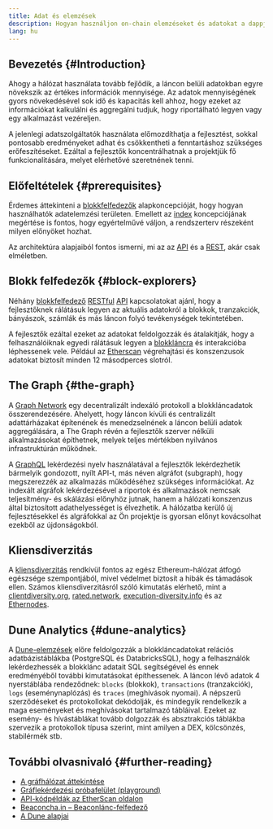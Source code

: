 ```yaml
---
title: Adat és elemzések
description: Hogyan használjon on-chain elemzéseket és adatokat a dappjában
lang: hu
---
```


## Bevezetés \{#Introduction}

Ahogy a hálózat használata tovább fejlődik, a láncon belüli adatokban egyre növekszik az értékes információk mennyisége. Az adatok mennyiségének gyors növekedésével sok idő és kapacitás kell ahhoz, hogy ezeket az információkat kalkulálni és aggregálni tudjuk, hogy riportálható legyen vagy egy alkalmazást vezéreljen.

A jelenlegi adatszolgáltatók használata előmozdíthatja a fejlesztést, sokkal pontosabb eredményeket adhat és csökkentheti a fenntartáshoz szükséges erőfeszítéseket. Ezáltal a fejlesztők koncentrálhatnak a projektjük fő funkcionalitására, melyet elérhetővé szeretnének tenni.

## Előfeltételek \{#prerequisites}

Érdemes áttekinteni a [blokkfelfedezők](/developers/docs/data-and-analytics/block-explorers/) alapkoncepcióját, hogy hogyan használhatók adatelemzési területen. Emellett az [index](/glossary/#index) koncepciójának megértése is fontos, hogy egyértelművé váljon, a rendszerterv részeként milyen előnyöket hozhat.

Az architektúra alapjaiból fontos ismerni, mi az az [API](https://www.wikipedia.org/wiki/API) és a [REST](https://www.wikipedia.org/wiki/Representational_state_transfer), akár csak elméletben.

## Blokk felfedezők \{#block-explorers}

Néhány [blokkfelfedező](/developers/docs/data-and-analytics/block-explorers/) [RESTful](https://www.wikipedia.org/wiki/Representational_state_transfer) [API](https://www.wikipedia.org/wiki/API) kapcsolatokat ajánl, hogy a fejlesztőknek rálátásuk legyen az aktuális adatokról a blokkok, tranzakciók, bányászok, számlák és más láncon folyó tevékenységek tekintetében.

A fejlesztők ezáltal ezeket az adatokat feldolgozzák és átalakítják, hogy a felhasználóiknak egyedi rálátásuk legyen a [blokkláncra](/glossary/#blockchain) és interakcióba léphessenek vele. Például az [Etherscan](https://etherscan.io) végrehajtási és konszenzusok adatokat biztosít minden 12 másodperces slotról.

## The Graph \{#the-graph}

A [Graph Network](https://thegraph.com/) egy decentralizált indexáló protokoll a blokkláncadatok összerendezésére. Ahelyett, hogy láncon kívüli és centralizált adattárházakat építenének és menedzselnének a láncon belüli adatok aggregálására, a The Graph révén a fejlesztők szerver nélküli alkalmazásokat építhetnek, melyek teljes mértékben nyilvános infrastruktúrán működnek.

A [GraphQL](https://graphql.org/) lekérdezési nyelv használatával a fejlesztők lekérdezhetik bármelyik gondozott, nyílt API-t, más néven algráfot (subgraph), hogy megszerezzék az alkalmazás működéséhez szükséges információkat. Az indexált algráfok lekérdezésével a riportok és alkalmazások nemcsak teljesítmény- és skálázási előnyhöz jutnak, hanem a hálózati konszenzus által biztosított adathelyességet is élvezhetik. A hálózatba kerülő új fejlesztésekkel és algráfokkal az Ön projektje is gyorsan előnyt kovácsolhat ezekből az újdonságokból.

## Kliensdiverzitás

A [kliensdiverzitás](/developers/docs/nodes-and-clients/client-diversity/) rendkívül fontos az egész Ethereum-hálózat átfogó egészsége szempontjából, mivel védelmet biztosít a hibák és támadások ellen. Számos kliensdiverzitásról szóló kimutatás elérhető, mint a [clientdiversity.org](https://clientdiversity.org/), [rated.network](https://www.rated.network), [execution-diversity.info](https://execution-diversity.info/) és az [Ethernodes](https://ethernodes.org/).

## Dune Analytics \{#dune-analytics}

A [Dune-elemzések](https://dune.com/) előre feldolgozzák a blokkláncadatokat relációs adatbázistáblákba (PostgreSQL és DatabricksSQL), hogy a felhasználók lekérdezhessék a blokklánc adatait SQL segítségével és ennek eredményéből további kimutatásokat építhessenek. A láncon lévő adatok 4 nyerstáblába rendeződnek: `blocks` (blokkok), `transactions` (tranzakciók), `logs` (eseménynaplózás) és `traces` (meghívások nyomai). A népszerű szerződéseket és protokollokat dekódolják, és mindegyik rendelkezik a maga eseményeket és meghívásokat tartalmazó tábláival. Ezeket az esemény- és hívástáblákat tovább dolgozzák és absztrakciós táblákba szervezik a protokollok típusa szerint, mint amilyen a DEX, kölcsönzés, stabilérmék stb.

## További olvasnivaló \{#further-reading}

- [A gráfhálózat áttekintése](https://thegraph.com/docs/en/about/network/)
- [Gráflekérdezési próbafelület (playground)](https://thegraph.com/explorer/subgraph/graphprotocol/graph-network-mainnet?version=current)
- [API-kódpéldák az EtherScan oldalon](https://etherscan.io/apis#contracts)
- [Beaconcha.in – Beaconlánc-felfedező](https://beaconcha.in)
- [A Dune alapjai](https://docs.dune.com/#dune-basics)
